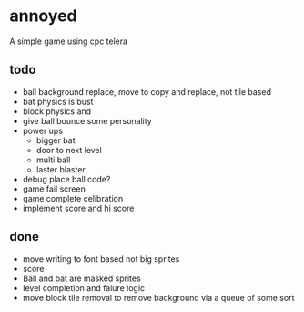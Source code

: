 # annoyed
A simple game using cpc telera





## todo

- ball background replace, move to copy and replace, not tile based
- bat physics is bust
- block physics and 
- give ball bounce some personality
- power ups
    - bigger bat
    - door to next level
    - multi ball
    - laster blaster
- debug place ball code?
- game fail screen
- game complete celibration
- implement score and hi score





## done
- move writing to font based not big sprites
- score
- Ball and bat are masked sprites
- level completion and falure logic
- move block tile removal to remove background via a queue of some sort
